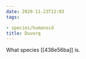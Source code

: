 ```yaml
---
date: 2020-11-23T12:03
tags:

- species/humanoid
title: Duvorq
---
```


What species [[438e56ba]] is.
